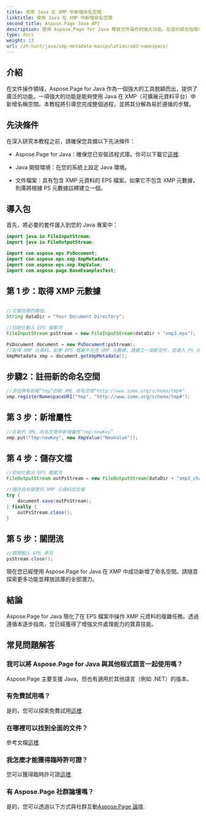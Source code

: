 ```yaml
---
title: 使用 Java 在 XMP 中新增命名空間
linktitle: 使用 Java 在 XMP 中新增命名空間
second_title: Aspose.Page Java API
description: 使用 Aspose.Page for Java 釋放文件操作的強大功能。在這份綜合指南中學習如何輕鬆增加 XMP 命名空間。
type: docs
weight: 13
url: /zh-hant/java/xmp-metadata-manipulation/add-namespace/
---
```


## 介紹

在文件操作領域，Aspose.Page for Java 作為一個強大的工具脫穎而出，提供了廣泛的功能。一項強大的功能是能夠使用 Java 在 XMP（可擴展元資料平台）中新增名稱空間。本教程將引導您完成整個過程，並將其分解為易於遵循的步驟。

## 先決條件

在深入研究本教程之前，請確保您具備以下先決條件：

-  Aspose.Page for Java：確保您已安裝該程式庫。你可以下載它[這裡](https://releases.aspose.com/page/java/).

- Java 開發環境：在您的系統上設定 Java 環境。

- 文件檔案：具有包含 XMP 元資料的 EPS 檔案。如果它不包含 XMP 元數據，則庫將根據 PS 元數據註釋建立一個。

## 導入包

首先，將必要的套件匯入到您的 Java 專案中：

```java
import java.io.FileInputStream;
import java.io.FileOutputStream;

import com.aspose.eps.PsDocument;
import com.aspose.eps.xmp.XmpMetadata;
import com.aspose.eps.xmp.XmpValue;
import com.aspose.page.BaseExamplesTest;
```

## 第 1 步：取得 XMP 元數據

```java

//文檔目錄的路徑。
String dataDir = "Your Document Directory";

//初始化輸入 EPS 檔案流
FileInputStream psStream = new FileInputStream(dataDir + "xmp3.eps");

PsDocument document = new PsDocument(psStream);
//取得 XMP 元資料。如果 EPS 檔案不包含 XMP 元數據，請建立一個新文件，並填入 PS 元資料註釋中的值（%%Creator、%%CreateDate、%%Title 等）
XmpMetadata xmp = document.getXmpMetadata();
```

## 步驟2：註冊新的命名空間

```java
//添加帶有前綴“tmp”的新 XML 命名空間“http://www.some.org/schema/tmp#”
xmp.registerNamespaceURI("tmp", "http://www.some.org/schema/tmp#");
```

## 第 3 步：新增屬性

```java
//在新的 XML 命名空間中新增屬性“tmp:newKey”
xmp.put("tmp:newKey", new XmpValue("NewValue"));
```

## 第 4 步：儲存文檔

```java
//初始化輸出 EPS 檔案流
FileOutputStream outPsStream = new FileOutputStream(dataDir + "xmp3_changed.eps");

//儲存具有變更的 XMP 元資料的文檔
try {
    document.save(outPsStream);
} finally {
    outPsStream.close();
}
```

## 第 5 步：關閉流

```java
//關閉輸入 EPS 串流
psStream.close();
```

現在您已經使用 Aspose.Page for Java 在 XMP 中成功新增了命名空間。請隨意探索更多功能並釋放該庫的全部潛力。

## 結論

Aspose.Page for Java 簡化了在 EPS 檔案中操作 XMP 元資料的複雜任務。透過遵循本逐步指南，您已經獲得了增強文件處理能力的寶貴技能。

## 常見問題解答

### 我可以將 Aspose.Page for Java 與其他程式語言一起使用嗎？
Aspose.Page 主要支援 Java，但也有適用於其他語言（例如 .NET）的版本。

### 有免費試用嗎？
是的，您可以探索免費試用[這裡](https://releases.aspose.com/).

### 在哪裡可以找到全面的文件？
參考文檔[這裡](https://reference.aspose.com/page/java/).

### 我怎麼才能獲得臨時許可證？
您可以獲得臨時許可證[這裡](https://purchase.aspose.com/temporary-license/).

### 有 Aspose.Page 社群論壇嗎？
是的，您可以透過以下方式與社群互動[Aspose.Page 論壇](https://forum.aspose.com/c/page/39).